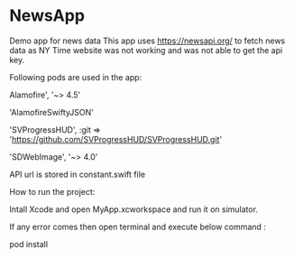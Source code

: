 # NewsApp
Demo app for news data
This app uses https://newsapi.org/ to fetch news data as NY Time website was not working and was not able to get the api key.

Following pods are used in the app:

 Alamofire', '~> 4.5'
 
 'AlamofireSwiftyJSON'
 
 'SVProgressHUD', :git => 'https://github.com/SVProgressHUD/SVProgressHUD.git'
 
 'SDWebImage', '~> 4.0'

API url is stored in constant.swift file

How to run the project:

Intall Xcode and open MyApp.xcworkspace and run it on simulator.

If any error comes then open terminal and execute below command :

pod install
